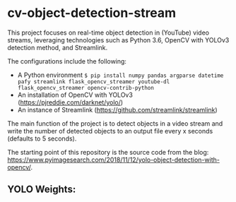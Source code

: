 
# cv-object-detection-stream

This project focuses on real-time object detection in (YouTube) video streams, leveraging technologies such as Python 3.6, OpenCV with YOLOv3 detection method, and Streamlink.

The configurations include the following:
* A Python environment
`$ pip install numpy pandas argparse datetime pafy streamlink flask_opencv_streamer youtube-dl flask_opencv_streamer opencv-contrib-python`
* An installation of OpenCV with YOLOv3 (https://pjreddie.com/darknet/yolo/) 
* An instance of Streamlink (https://github.com/streamlink/streamlink)

The main function of the project is to detect objects in a video stream and write the number of detected objects to an output file every x seconds (defaults to 5 seconds).

The starting point of this repository is the source code from the blog: https://www.pyimagesearch.com/2018/11/12/yolo-object-detection-with-opencv/.

## YOLO Weights: